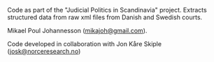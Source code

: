 Code as part of the "Judicial Politics in Scandinavia" project. Extracts structured data from raw xml files from Danish and Swedish courts.


Mikael Poul Johannesson (mikajoh@gmail.com).

Code developed in collaboration with Jon Kåre Skiple (josk@norceresearch.no)
